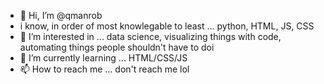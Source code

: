 - 👋 Hi, I’m @qmanrob
- i know, in order of most knowlegable to least ... python, HTML, JS, CSS
- 👀 I’m interested in ... data science, visualizing things with code, automating things people shouldn't have to doi
- 🌱 I’m currently learning ... HTML/CSS/JS
- 📫 How to reach me ... don't reach me lol

<!---
qmanrob/qmanrob is a ✨ special ✨ repository because its `README.md` (this file) appears on your GitHub profile.
You can click the Preview link to take a look at your changes.
--->
